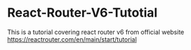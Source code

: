 # React-Router-V6-Tutotial
This is a tutorial covering react router v6 from official website https://reactrouter.com/en/main/start/tutorial
